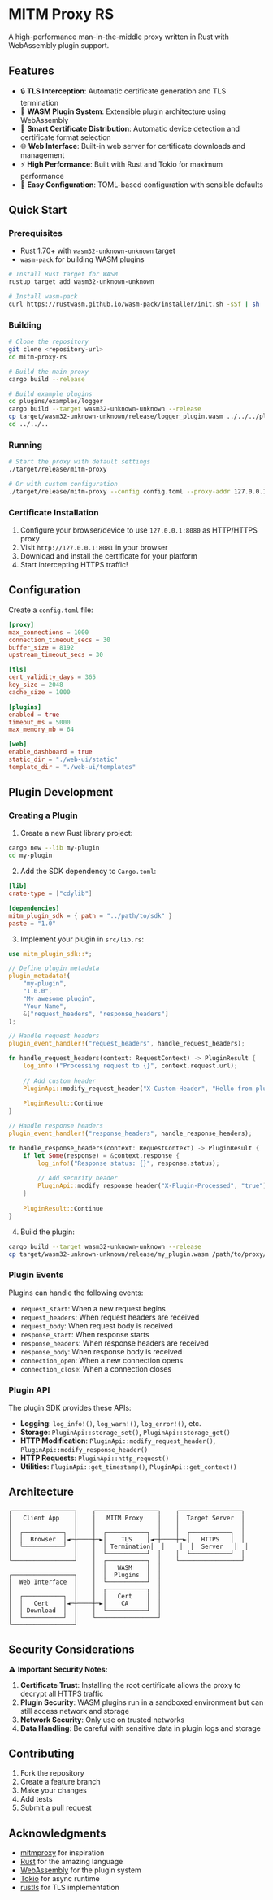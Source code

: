# MITM Proxy RS

A high-performance man-in-the-middle proxy written in Rust with WebAssembly plugin support.

## Features

- 🔒 **TLS Interception**: Automatic certificate generation and TLS termination
- 🧩 **WASM Plugin System**: Extensible plugin architecture using WebAssembly
- 📱 **Smart Certificate Distribution**: Automatic device detection and certificate format selection
- 🌐 **Web Interface**: Built-in web server for certificate downloads and management
- ⚡ **High Performance**: Built with Rust and Tokio for maximum performance
- 🔧 **Easy Configuration**: TOML-based configuration with sensible defaults

## Quick Start

### Prerequisites

- Rust 1.70+ with `wasm32-unknown-unknown` target
- `wasm-pack` for building WASM plugins

```bash
# Install Rust target for WASM
rustup target add wasm32-unknown-unknown

# Install wasm-pack
curl https://rustwasm.github.io/wasm-pack/installer/init.sh -sSf | sh
```

### Building

```bash
# Clone the repository
git clone <repository-url>
cd mitm-proxy-rs

# Build the main proxy
cargo build --release

# Build example plugins
cd plugins/examples/logger
cargo build --target wasm32-unknown-unknown --release
cp target/wasm32-unknown-unknown/release/logger_plugin.wasm ../../../plugins/
cd ../../..
```

### Running

```bash
# Start the proxy with default settings
./target/release/mitm-proxy

# Or with custom configuration
./target/release/mitm-proxy --config config.toml --proxy-addr 127.0.0.1:8080 --web-addr 127.0.0.1:8081
```

### Certificate Installation

1. Configure your browser/device to use `127.0.0.1:8080` as HTTP/HTTPS proxy
2. Visit `http://127.0.0.1:8081` in your browser
3. Download and install the certificate for your platform
4. Start intercepting HTTPS traffic!

## Configuration

Create a `config.toml` file:

```toml
[proxy]
max_connections = 1000
connection_timeout_secs = 30
buffer_size = 8192
upstream_timeout_secs = 30

[tls]
cert_validity_days = 365
key_size = 2048
cache_size = 1000

[plugins]
enabled = true
timeout_ms = 5000
max_memory_mb = 64

[web]
enable_dashboard = true
static_dir = "./web-ui/static"
template_dir = "./web-ui/templates"
```

## Plugin Development

### Creating a Plugin

1. Create a new Rust library project:

```bash
cargo new --lib my-plugin
cd my-plugin
```

2. Add the SDK dependency to `Cargo.toml`:

```toml
[lib]
crate-type = ["cdylib"]

[dependencies]
mitm_plugin_sdk = { path = "../path/to/sdk" }
paste = "1.0"
```

3. Implement your plugin in `src/lib.rs`:

```rust
use mitm_plugin_sdk::*;

// Define plugin metadata
plugin_metadata!(
    "my-plugin",
    "1.0.0", 
    "My awesome plugin",
    "Your Name",
    &["request_headers", "response_headers"]
);

// Handle request headers
plugin_event_handler!("request_headers", handle_request_headers);

fn handle_request_headers(context: RequestContext) -> PluginResult {
    log_info!("Processing request to {}", context.request.url);
    
    // Add custom header
    PluginApi::modify_request_header("X-Custom-Header", "Hello from plugin!");
    
    PluginResult::Continue
}

// Handle response headers  
plugin_event_handler!("response_headers", handle_response_headers);

fn handle_response_headers(context: RequestContext) -> PluginResult {
    if let Some(response) = &context.response {
        log_info!("Response status: {}", response.status);
        
        // Add security header
        PluginApi::modify_response_header("X-Plugin-Processed", "true");
    }
    
    PluginResult::Continue
}
```

4. Build the plugin:

```bash
cargo build --target wasm32-unknown-unknown --release
cp target/wasm32-unknown-unknown/release/my_plugin.wasm /path/to/proxy/plugins/
```

### Plugin Events

Plugins can handle the following events:

- `request_start`: When a new request begins
- `request_headers`: When request headers are received
- `request_body`: When request body is received
- `response_start`: When response starts
- `response_headers`: When response headers are received  
- `response_body`: When response body is received
- `connection_open`: When a new connection opens
- `connection_close`: When a connection closes

### Plugin API

The plugin SDK provides these APIs:

- **Logging**: `log_info!()`, `log_warn!()`, `log_error!()`, etc.
- **Storage**: `PluginApi::storage_set()`, `PluginApi::storage_get()`
- **HTTP Modification**: `PluginApi::modify_request_header()`, `PluginApi::modify_response_header()`
- **HTTP Requests**: `PluginApi::http_request()`
- **Utilities**: `PluginApi::get_timestamp()`, `PluginApi::get_context()`

## Architecture

```
┌─────────────────┐    ┌─────────────────┐    ┌─────────────────┐
│   Client App    │    │   MITM Proxy    │    │  Target Server  │
│                 │    │                 │    │                 │
│  ┌───────────┐  │    │  ┌───────────┐  │    │  ┌───────────┐  │
│  │  Browser  │◄─┼────┼─►│    TLS    │◄─┼────┼─►│   HTTPS   │  │
│  └───────────┘  │    │  │ Termination│  │    │  │  Server   │  │
│                 │    │  └───────────┘  │    │  └───────────┘  │
└─────────────────┘    │  ┌───────────┐  │    └─────────────────┘
                       │  │   WASM    │  │
┌─────────────────┐    │  │  Plugins  │  │
│  Web Interface  │    │  └───────────┘  │
│                 │    │  ┌───────────┐  │
│  ┌───────────┐  │    │  │   Cert    │  │
│  │   Cert    │◄─┼────┼─►│    CA     │  │
│  │ Download  │  │    │  └───────────┘  │
│  └───────────┘  │    └─────────────────┘
└─────────────────┘
```

## Security Considerations

⚠️ **Important Security Notes:**

1. **Certificate Trust**: Installing the root certificate allows the proxy to decrypt all HTTPS traffic
2. **Plugin Security**: WASM plugins run in a sandboxed environment but can still access network and storage
3. **Network Security**: Only use on trusted networks
4. **Data Handling**: Be careful with sensitive data in plugin logs and storage

## Contributing

1. Fork the repository
2. Create a feature branch
3. Make your changes
4. Add tests
5. Submit a pull request

## Acknowledgments

- [mitmproxy](https://mitmproxy.org/) for inspiration
- [Rust](https://rust-lang.org/) for the amazing language
- [WebAssembly](https://webassembly.org/) for the plugin system
- [Tokio](https://tokio.rs/) for async runtime
- [rustls](https://github.com/rustls/rustls) for TLS implementation